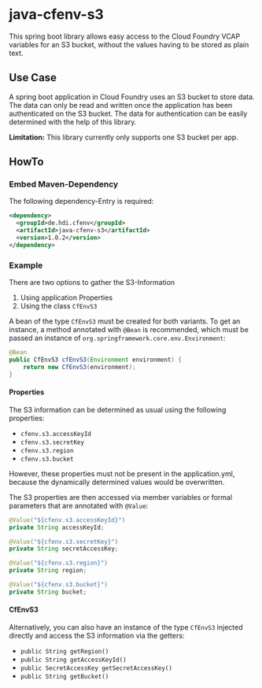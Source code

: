 # java-cfenv-s3

This spring boot library allows easy access to the Cloud Foundry VCAP variables for an S3 bucket, without the values having to be stored as plain text.

## Use Case

A spring boot application in Cloud Foundry uses an S3 bucket to store data. The data can only be read and written once the application has been authenticated on the S3 bucket. The data for authentication can be easily determined with the help of this library.

**Limitation:** This library currently only supports one S3 bucket per app.

## HowTo

### Embed Maven-Dependency

The following dependency-Entry is required:

```xml
<dependency>
  <groupId>de.hdi.cfenv</groupId>
  <artifactId>java-cfenv-s3</artifactId>
  <version>1.0.2</version>
</dependency>
```

### Example

There are two options to gather the S3-Information

1. Using application Properties
2. Using the class ```CfEnvS3```

A bean of the type ```CfEnvS3``` must be created for both variants. To get an instance, a method annotated with ```@Bean``` is recommended, which must be passed an instance of ```org.springframework.core.env.Environment```:

```java
@Bean
public CfEnvS3 cfEnvS3(Environment environment) {
	return new CfEnvS3(environment);
}
```

#### Properties

The S3 information can be determined as usual using the following properties:

- ```cfenv.s3.accessKeyId```
- ```cfenv.s3.secretKey```
- ```cfenv.s3.region```
- ```cfenv.s3.bucket```

However, these properties must not be present in the application.yml, because the dynamically determined values ​​would be overwritten.

The S3 properties are then accessed via member variables or formal parameters that are annotated with ```@Value```:

```java
@Value("${cfenv.s3.accessKeyId}")
private String accessKeyId;

@Value("${cfenv.s3.secretKey}")
private String secretAccessKey;

@Value("${cfenv.s3.region}")
private String region;

@Value("${cfenv.s3.bucket}")
private String bucket;
```

#### CfEnvS3

Alternatively, you can also have an instance of the type ```CfEnvS3``` injected directly and access the S3 information via the getters:

- ```public String getRegion()```
- ```public String getAccessKeyId()```
- ```public SecretAccessKey getSecretAccessKey()```
- ```public String getBucket()```
